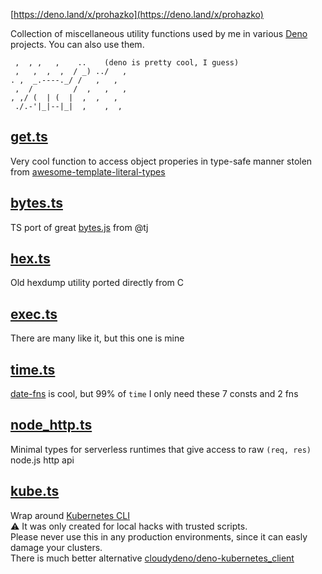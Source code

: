[https://deno.land/x/prohazko](https://deno.land/x/prohazko)

Collection of miscellaneous utility functions used by me in various
[Deno](https://deno.land/) projects.
You can also use them.

```
 ,  , ,   ,    ..    (deno is pretty cool, I guess)
 ,   ,  ,  ,  / _) ../   ,
. ,  _.----._/ /   ,   ,
 ,  /         /  ,   ,   ,
, ,/ (  | (  |  ,  ,   ,
 ./.-'|_|--|_|  ,    ,  ,
```

## [get.ts](./get.ts)

Very cool function to access object properies in type-safe manner stolen from
[awesome-template-literal-types](https://github.com/ghoullier/awesome-template-literal-types#dot-notation-string-type-safe)

## [bytes.ts](./bytes.ts)

TS port of great [bytes.js](https://github.com/visionmedia/bytes.js) from @tj

## [hex.ts](./hex.ts)

Old hexdump utility ported directly from C

## [exec.ts](./exec.ts)

There are many like it, but this one is mine

## [time.ts](./time.ts)

[date-fns](https://date-fns.org/) is cool, but 99% of `time` I only need these 7 consts and 2 fns 

## [node_http.ts](./node_http.ts)

Minimal types for serverless runtimes that give access to raw `(req, res)`
node.js http api

## [kube.ts](./kube.ts)

Wrap around [Kubernetes CLI](https://kubernetes.io/docs/reference/kubectl/)  
:warning: It was only created for local hacks with trusted scripts.  
Please never use this in any production environments, since it can easly damage your clusters.  
There is much better alternative
[cloudydeno/deno-kubernetes_client](https://github.com/cloudydeno/deno-kubernetes_client)
